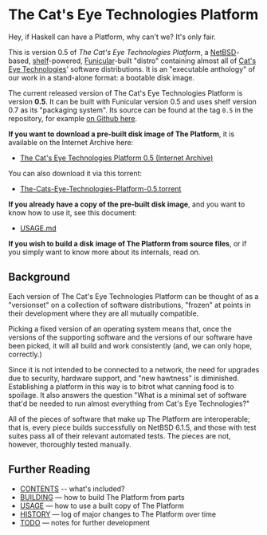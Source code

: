 The Cat's Eye Technologies Platform
===================================

Hey, if Haskell can have a Platform, why can't we?  It's only fair.

This is version 0.5 of _The Cat's Eye Technologies Platform_, a
[NetBSD][]-based, [shelf][]-powered, [Funicular][]-built "distro"
containing almost all of [Cat's Eye Technologies][]' software
distributions.  It is an "executable anthology" of our work in a
stand-alone format: a bootable disk image.

The current released version of The Cat's Eye Technologies Platform is
version **0.5**.  It can be built with Funicular version 0.5 and uses
shelf version 0.7 as its "packaging system". Its source can be found
at the tag `0.5` in the repository, for example
[on Github here](https://github.com/catseye/The-Platform/tree/0.5).

**If you want to download a pre-built disk image of The Platform**,
it is available on the Internet Archive here:

*   [The Cat's Eye Technologies Platform 0.5 (Internet Archive)][]

You can also download it via this torrent:

*   [The-Cats-Eye-Technologies-Platform-0.5.torrent][]

**If you already have a copy of the pre-built disk image**,
and you want to know how to use it, see this document:

*   [USAGE.md](USAGE.md)

**If you wish to build a disk image of The Platform from source files**,
or if you simply want to know more about its internals, read on.

[The Cat's Eye Technologies Platform 0.5 (Internet Archive)]: https://archive.org/details/the-cats-eye-technologies-platform-0.5
[The-Cats-Eye-Technologies-Platform-0.5.torrent]: https://raw.githubusercontent.com/catseye/The-Platform/master/torrent/The-Cats-Eye-Technologies-Platform-0.5.torrent

[NetBSD]: https://netbsd.org/
[shelf]: https://github.com/catseye/shelf/
[Funicular]: https://github.com/catseye/Funicular/
[Cat's Eye Technologies]: https://catseye.tc/

Background
----------

Each version of The Cat's Eye Technologies Platform can be thought of as a
"versionset" on a collection of software distributions, "frozen" at points
in their development where they are all mutually compatible.

Picking a fixed version of an operating system means that, once the
versions of the supporting software and the versions of our software
have been picked, it will all build and work consistently (and, we
can only hope, correctly.)

Since it is not intended to be connected to a network, the need for upgrades
due to security, hardware support, and "new hawtness" is diminished.
Establishing a platform in this way is to bitrot what canning food is to
spoilage.  It also answers the question "What is a minimal set of software
that'd be needed to run almost everything from Cat's Eye Technologies?"

All of the pieces of software that make up The Platform are interoperable;
that is, every piece builds successfully on NetBSD 6.1.5, and those with
test suites pass all of their relevant automated tests.  The pieces are
not, however, thoroughly tested manually.

Further Reading
---------------

*   [CONTENTS](CONTENTS.md) -- what's included?
*   [BUILDING](BUILDING.md) — how to build The Platform from parts
*   [USAGE](USAGE.md) — how to use a built copy of The Platform
*   [HISTORY](HISTORY.md) — log of major changes to The Platform over time
*   [TODO](TODO.md) — notes for further development

